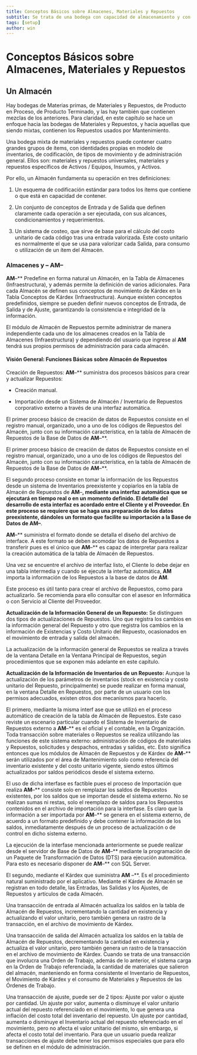 ```yaml
---
title: Conceptos Básicos sobre Almacenes, Materiales y Repuestos
subtitle: Se trata de una bodega con capacidad de almacenamiento y con funciones de administración para los distintos tipos de ítems que contiene. 
tags: [setup]
author: win
---
```


#	Conceptos	Básicos	sobre	Almacenes,	Materiales	y Repuestos

## Un Almacén

Hay bodegas de  Materias primas, de Materiales y Repuestos, de Producto en Proceso, de Producto Terminado, y las hay también que contienen mezclas de los anteriores. Para claridad,  en este capítulo se hace  un  enfoque  hacia  las  bodegas  de  Materiales  y  Repuestos,  y  hacia  aquellas  que siendo mixtas, contienen los Repuestos usados por Mantenimiento.

Una bodega mixta de materiales y repuestos puede contener cuatro grandes grupos  de ítems,  con  identidades  propias  en  modelo  de  inventarios,  de  codificación,  de  tipos  de movimiento  y  de  administración  general. Ellos  son: materiales  y  repuestos  universales, materiales y repuestos específicos de Activos / Equipos, Insumos, y Activos.

Por ello, un Almacén fundamenta su operación en tres definiciones:


1. 	Un esquema de codificación estándar para todos los ítems que contiene o que está en capacidad de contener.


2. 	Un  conjunto  de  conceptos  de  Entrada  y  de  Salida  que  definen  claramente  cada operación a ser ejecutada, con sus alcances, condicionamientos y requerimientos.


3. 	Un sistema de costeo, que sirve de base para el cálculo del costo unitario de  cada código tras una entrada valorizada. Este costo unitario es normalmente el que se usa para valorizar cada Salida, para consumo o utilización de un ítem del Almacén.

### Almacenes y – **AM**–

**AM**–** Predefine   en   forma   natural   un   Almacén,   en   la   Tabla   de   Almacenes (Infraestructura), y además permite la definición de varios adicionales. Para cada Almacén se definen sus  conceptos de movimiento de  Kárdex  en la Tabla  Conceptos  de Kárdex (Infraestructura). Aunque  existen  conceptos  predefinidos,   siempre  se  pueden  definir nuevos conceptos de Entrada, de Salida y de Ajuste, garantizando la consistencia e integridad de la información.

El módulo de  Almacén de Repuestos permite administrar de manera independiente cada uno de los almacenes creados en la Tabla de Almacenes (Infraestructura) y dependiendo del usuario que ingrese al **AM** tendrá sus propios permisos de administración para cada almacén. 

#### 	Visión General: Funciones Básicas sobre Almacén de Repuestos

Creación de Repuestos: **AM**–** suministra dos procesos básicos para crear y actualizar Repuestos:

- Creación manual.

- Importación desde  un  Sistema de  Almacén /  Inventario de  Repuestos  corporativo externo a través de una interfaz automática.

El   primer   proceso básico de creación de datos de   Repuestos consiste en el   registro manual, organizado, uno a uno de los códigos de Repuestos del Almacén,  junto con su información característica, en la tabla de Almacén de Repuestos de la Base de Datos de **AM**–**.

El   primer   proceso básico de creación de datos de   Repuestos consiste en el   registro manual, organizado, uno a uno de los códigos de Repuestos del Almacén,  junto con su información característica, en la tabla de Almacén de Repuestos de la Base de Datos de **AM**–**.

El segundo proceso consiste en tomar la información de los Repuestos desde un sistema de Inventarios preexistente y copiarlos en la tabla de Almacén de Repuestos de **AM**–**,  mediante una interfaz automática que se ejecutará en tiempo real o en un momento definido. El detalle del desarrollo de esta interfaz es acordado entre el Cliente y el Proveedor. En este proceso se requiere que se haga una preparación de los datos preexistente, dándoles un formato que facilite su importación a la Base de Datos de **AM**–**.

**AM**–** suministra el formato donde se detalla el diseño del archivo de interface. A este formato se deben acomodar los datos de Repuestos a transferir pues es el único  que **AM**–**  es  capaz  de  interpretar  para  realizar  la  creación  automática  de  la  tabla   de Almacén de Repuestos.

Una vez se encuentre el archivo de interfaz listo, el Cliente lo debe dejar en una tabla intermedia y cuando se ejecute la interfaz automática, **AM** importa la información de los Repuestos a la base de datos de **AM**. 

Este proceso es útil tanto para crear el archivo de Repuestos, como para actualizarlo. Se recomienda para ello consultar con el asesor en Informática o con Servicio al  Cliente del Proveedor.

**Actualización de la Información General de un Repuesto:** Se distinguen dos tipos  de actualizaciones de Repuestos. Uno que registra los cambios en la información general del Repuesto y otro que registra los cambios en la información de Existencias y Costo Unitario del Repuesto, ocasionados en el movimiento de entrada y salida del almacén.

La actualización de la información general de Repuestos se realiza a través de la ventana Detalle en la Ventana Principal de Repuestos, según procedimientos que se exponen más adelante en este capítulo.

**Actualización   de   la   Información   de   Inventarios   de   un   Repuesto:**   Aunque   la actualización de  los  parámetros de inventarios (stock  en  existencia  y costo  unitario  del Repuesto, principalmente) se puede realizar en forma manual, en la  ventana Detalle en Repuestos,  por  parte  de  un  usuario  con  los  permisos  adecuados,  existen  otros  dos mecanismos para hacerlo.

El  primero,  mediante la  misma  interf ase  que  se  utilizó  en  el  proceso  automático  de creación de la tabla de Almacén de Repuestos.  Este caso reviste un escenario  particular cuando el Sistema de Inventario de Repuestos externo a **AM**–** es el oficial  y  el contable, en la Organización. Toda  transacción sobre materiales  o   Repuestos  se  realiza  utilizando  las funciones de este sistema externo: administración de códigos  de materiales y Repuestos, solicitudes y despachos, entradas y salidas, etc. Esto  significa entonces que los módulos de Almacén de Repuestos y de Kárdex de **AM**–** serán  utilizados por el área de Mantenimiento solo como referencia del inventario existente y  del costo unitario vigente, siendo estos últimos actualizados por saldos periódicos desde el sistema externo.

El uso de dicha interfase es factible pues el proceso de Importación que realiza  **AM**–** consiste solo en  remplazar los saldos  de  Repuestos  existentes,  por  los  saldos  que  se importan desde el sistema externo. No se realizan sumas ni restas, solo el reemplazo de saldos para los Repuestos contenidos en el archivo de  importación para la interfase.  Es claro que  la información a ser importada por **AM**–** se genera en el sistema externo, de acuerdo a un formato predefinido y debe contener la información de los saldos, inmediatamente después de un proceso de actualización o de control en dicho sistema externo.

La ejecución de la interfase mencionada anteriormente se puede realizar desde el servidor de Base de Datos de **AM**–** mediante la programación de un Paquete de Transformación de Datos (DTS) para ejecución automática. Para esto es necesario disponer de **AM**–** con SQL Server.

El  segundo,  mediante  el  Kárdex  que  suministra  **AM** –**. Es  el  procedimiento   natural suministrado por el aplicativo. Mediante el Kárdex de Almacén se registran en todo detalle, las Entradas, las Salidas y los Ajustes, de Repuestos y artículos de cada Almacén.

Una transacción de entrada al Almacén actualiza los saldos en la tabla de Almacén de Repuestos, incrementando  la  cantidad  en  existencia  y  actualizando  el  valor  unitario,  pero  también genera un rastro de la transacción, en el archivo de movimiento de Kárdex.

Una transacción de salida del Almacén actualiza los saldos en la tabla  de Almacén de Repuestos, decrementando la cantidad en existencia y actualiza el valor unitario, pero también genera un rastro de la transacción en el archivo de movimiento de Kárdex. Cuando se trata de una transacción que involucra una Orden de Trabajo, además de  lo anterior, el sistema carga en la  Orden  de Trabajo referenciada,  la  cantidad de  materiales que  salieron del almacén, manteniendo en forma consistente el Inventario de Repuestos, el Movimiento de Kárdex y el consumo de Materiales y Repuestos de las Órdenes de Trabajo.

Una transacción de ajuste, puede ser de 2 tipos: Ajuste por valor o ajuste por cantidad. Un ajuste por valor, aumenta o disminuye el valor unitario actual del repuesto referenciado en el movimiento, lo que genera una inflación del costo total del  inventario del repuesto. Un ajuste por cantidad, aumenta o disminuye el Inventario actual del repuesto referenciado en el movimiento, pero no afecta el valor unitario del  mismo, sin embargo, si afecta el costo total del inventario. Para que un usuario pueda realizar transacciones de ajuste debe tener los permisos especiales que para ello se definen en el módulo de administración.
